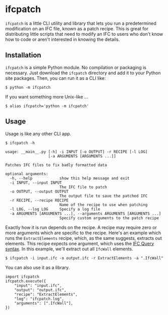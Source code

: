 # ifcpatch

`ifcpatch` is a little CLI utility and library that lets you run a predetermined
modification on an IFC file, known as a patch recipe. This is great for
distributing little scripts that need to modify an IFC to users who don't know
how to code or aren't interested in knowing the details.

## Installation

`ifcpatch` is a simple Python module. No compilation or packaging is necessary.
Just download the `ifcpatch` directory and add it to your Python site packages.
Then, you can run it as a CLI like:

```
$ python -m ifcpatch
```

If you want something more Unix-like ...

```
$ alias ifcpatch='python -m ifcpatch'
```

## Usage

Usage is like any other CLI app.

```
$ ifcpatch -h

usage: __main__.py [-h] -i INPUT [-o OUTPUT] -r RECIPE [-l LOG]
                   [-a ARGUMENTS [ARGUMENTS ...]]

Patches IFC files to fix badly formatted data

optional arguments:
  -h, --help            show this help message and exit
  -i INPUT, --input INPUT
                        The IFC file to patch
  -o OUTPUT, --output OUTPUT
                        The output file to save the patched IFC
  -r RECIPE, --recipe RECIPE
                        Name of the recipe to use when patching
  -l LOG, --log LOG     Specify a log file
  -a ARGUMENTS [ARGUMENTS ...], --arguments ARGUMENTS [ARGUMENTS ...]
                        Specify custom arguments to the patch recipe
```

Exactly how it is run depends on the recipe. A recipe may require zero or more
arguments which are specific to the recipe. Here's an example which runs the
`ExtractElements` recipe, which, as the same suggests, extracts out elements.
This recipe expects one argument, which uses the [IFC Query
syntax](https://wiki.osarch.org/index.php?title=IfcOpenShell_code_examples#IFC_Query_Syntax).
In this example, we'll extract out all `IfcWall` elements.

```
$ ifcpatch -i input.ifc -o output.ifc -r ExtractElements -a ".IfcWall"
```

You can also use it as a library.

```
import ifcpatch
ifcpatch.execute({
    "input": "input.ifc",
    "output": "output.ifc",
    "recipe": "ExtractElements",
    "log": "ifcpatch.log",
    "arguments": [".IfcWall"],
})
```
